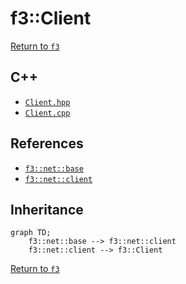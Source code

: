 # f3::Client

[Return to `f3`](/docs/f3.md)

## C++

- [`Client.hpp`](/src/f3/Client.hpp)
- [`Client.cpp`](/src/f3/Client.cpp)

## References

- [`f3::net::base`](/docs/net/base.md)
- [`f3::net::client`](/docs/net/client.md)

## Inheritance

```mermaid
graph TD;
    f3::net::base --> f3::net::client
    f3::net::client --> f3::Client
```

[Return to `f3`](/docs/f3.md)